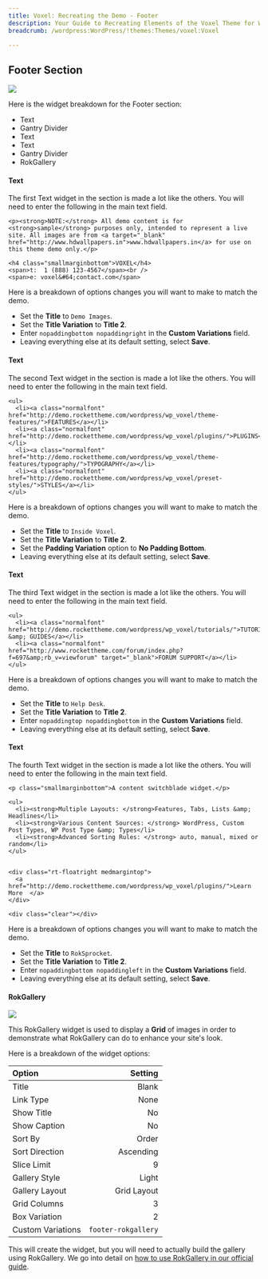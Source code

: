 ```yaml
---
title: Voxel: Recreating the Demo - Footer
description: Your Guide to Recreating Elements of the Voxel Theme for WordPress
breadcrumb: /wordpress:WordPress/!themes:Themes/voxel:Voxel

---
```


Footer Section
-----
![][demo1]

Here is the widget breakdown for the Footer section:

* Text
* Gantry Divider
* Text
* Text
* Gantry Divider
* RokGallery

#### Text
The first Text widget in the section is made a lot like the others. You will need to enter the following in the main text field.

~~~
<p><strong>NOTE:</strong> All demo content is for <strong>sample</strong> purposes only, intended to represent a live site. All images are from <a target="_blank" href="http://www.hdwallpapers.in">www.hdwallpapers.in</a> for use on this theme demo only.</p>

<h4 class="smallmarginbottom">VOXEL</h4>
<span>t:  1 (888) 123-4567</span><br />
<span>e: voxel&#64;contact.com</span>
~~~

Here is a breakdown of options changes you will want to make to match the demo.

* Set the **Title** to `Demo Images`.
* Set the **Title Variation** to **Title 2**.
* Enter `nopaddingbottom nopaddingright` in the **Custom Variations** field.
* Leaving everything else at its default setting, select **Save**.

#### Text

The second Text widget in the section is made a lot like the others. You will need to enter the following in the main text field.

~~~
<ul>
  <li><a class="normalfont" href="http://demo.rockettheme.com/wordpress/wp_voxel/theme-features/">FEATURES</a></li>
  <li><a class="normalfont" href="http://demo.rockettheme.com/wordpress/wp_voxel/plugins/">PLUGINS</a></li>
  <li><a class="normalfont" href="http://demo.rockettheme.com/wordpress/wp_voxel/theme-features/typography/">TYPOGRAPHY</a></li>
  <li><a class="normalfont" href="http://demo.rockettheme.com/wordpress/wp_voxel/preset-styles/">STYLES</a></li>
</ul>
~~~

Here is a breakdown of options changes you will want to make to match the demo.

* Set the **Title** to `Inside Voxel`.
* Set the **Title Variation** to **Title 2**.
* Set the **Padding Variation** option to **No Padding Bottom**.
* Leaving everything else at its default setting, select **Save**.

#### Text

The third Text widget in the section is made a lot like the others. You will need to enter the following in the main text field.

~~~
<ul>
  <li><a class="normalfont" href="http://demo.rockettheme.com/wordpress/wp_voxel/tutorials/">TUTORIALS &amp; GUIDES</a></li>
  <li><a class="normalfont" href="http://www.rockettheme.com/forum/index.php?f=697&amp;rb_v=viewforum" target="_blank">FORUM SUPPORT</a></li>
</ul>
~~~

Here is a breakdown of options changes you will want to make to match the demo.

* Set the **Title** to `Help Desk`.
* Set the **Title Variation** to **Title 2**.
* Enter `nopaddingtop nopaddingbottom` in the **Custom Variations** field.
* Leaving everything else at its default setting, select **Save**.

#### Text

The fourth Text widget in the section is made a lot like the others. You will need to enter the following in the main text field.

~~~
<p class="smallmarginbottom">A content switchblade widget.</p>

<ul>
  <li><strong>Multiple Layouts: </strong>Features, Tabs, Lists &amp; Headlines</li>
  <li><strong>Various Content Sources: </strong> WordPress, Custom Post Types, WP Post Type &amp; Types</li>
  <li><strong>Advanced Sorting Rules: </strong> auto, manual, mixed or random</li>
</ul>


<div class="rt-floatright medmargintop">
  <a href="http://demo.rockettheme.com/wordpress/wp_voxel/plugins/">Learn More  </a>
</div>

<div class="clear"></div>
~~~

Here is a breakdown of options changes you will want to make to match the demo.

* Set the **Title** to `RokSprocket`.
* Set the **Title Variation** to **Title 2**.
* Enter `nopaddingbottom nopaddingleft` in the **Custom Variations** field.
* Leaving everything else at its default setting, select **Save**.

#### RokGallery

![][demo1]

This RokGallery widget is used to display a **Grid** of images in order to demonstrate what RokGallery can do to enhance your site's look.

Here is a breakdown of the widget options: 

| Option            |             Setting |  
| :---------------- | ------------------: |  
| Title             |               Blank |  
| Link Type         |                None |  
| Show Title        |                  No |  
| Show Caption      |                  No |  
| Sort By           |               Order |  
| Sort Direction    |           Ascending |  
| Slice Limit       |                   9 |  
| Gallery Style     |               Light |  
| Gallery Layout    |         Grid Layout |  
| Grid Columns      |                   3 |  
| Box Variation     |                   2 |  
| Custom Variations | `footer-rokgallery` |  

This will create the widget, but you will need to actually build the gallery using RokGallery. We go into detail on [how to use RokGallery in our official guide][rokgallery].

[demo1]: assets/demo_12.jpeg
[rokgallery]: ../../plugins/rokgallery